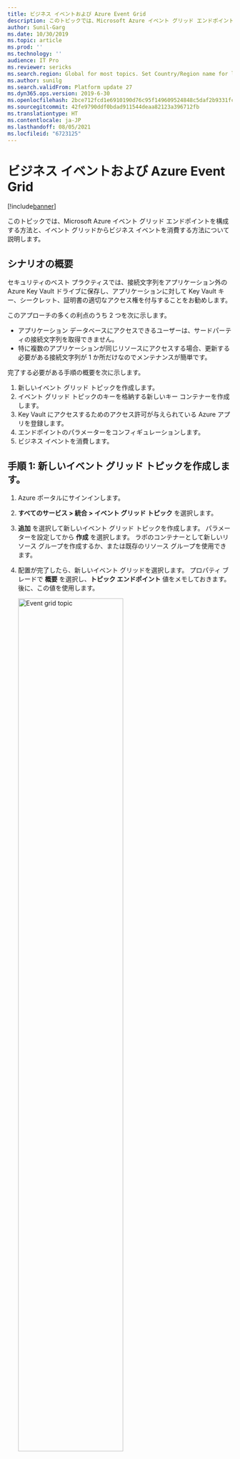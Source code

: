 ```yaml
---
title: ビジネス イベントおよび Azure Event Grid
description: このトピックでは、Microsoft Azure イベント グリッド エンドポイントを構成する方法と、イベント グリッドからビジネス イベントを消費する方法について説明します。
author: Sunil-Garg
ms.date: 10/30/2019
ms.topic: article
ms.prod: ''
ms.technology: ''
audience: IT Pro
ms.reviewer: sericks
ms.search.region: Global for most topics. Set Country/Region name for localizations
ms.author: sunilg
ms.search.validFrom: Platform update 27
ms.dyn365.ops.version: 2019-6-30
ms.openlocfilehash: 2bce712fcd1e6910190d76c95f149609524848c5daf2b9331fc4f039e6f9f562
ms.sourcegitcommit: 42fe9790ddf0bdad911544deaa82123a396712fb
ms.translationtype: HT
ms.contentlocale: ja-JP
ms.lasthandoff: 08/05/2021
ms.locfileid: "6723125"
---
```

# <a name="business-events-and-azure-event-grid"></a>ビジネス イベントおよび Azure Event Grid
[!include[banner](../../includes/banner.md)]

このトピックでは、Microsoft Azure イベント グリッド エンドポイントを構成する方法と、イベント グリッドからビジネス イベントを消費する方法について説明します。

## <a name="scenario-overview"></a>シナリオの概要

セキュリティのベスト プラクティスでは、接続文字列をアプリケーション外の Azure Key Vault ドライブに保存し、アプリケーションに対して Key Vault キー、シークレット、証明書の適切なアクセス権を付与することをお勧めします。

このアプローチの多くの利点のうち 2 つを次に示します。

- アプリケーション データベースにアクセスできるユーザーは、サードパーティの接続文字列を取得できません。
- 特に複数のアプリケーションが同じリソースにアクセスする場合、更新する必要がある接続文字列が 1 か所だけなのでメンテナンスが簡単です。

完了する必要がある手順の概要を次に示します。

1. 新しいイベント グリッド トピックを作成します。
2. イベント グリッド トピックのキーを格納する新しいキー コンテナーを作成します。
3. Key Vault にアクセスするためのアクセス許可が与えられている Azure アプリを登録します。
4. エンドポイントのパラメーターをコンフィギュレーションします。
5. ビジネス イベントを消費します。

## <a name="procedure-1-create-a-new-event-grid-topic"></a>手順 1: 新しいイベント グリッド トピックを作成します。

1. Azure ポータルにサインインします。
2. **すべてのサービス \> 統合 \> イベント グリッド トピック** を選択します。
3. **追加** を選択して新しいイベント グリッド トピックを作成します。 パラメーターを設定してから **作成** を選択します。 ラボのコンテナーとして新しいリソース グループを作成するか、または既存のリソース グループを使用できます。
4. 配置が完了したら、新しいイベント グリッドを選択します。 プロパティ ブレードで **概要** を選択し、**トピック エンドポイント** 値をメモしておきます。 後に、この値を使用します。

    <img alt="Event grid topic" src="../../media/BEF-Howto-EventGrid-03.png" width="70%">

5. プロパティ ブレードに戻って **アクセス キー** を選択して **キー 1** の値をコピーします。 次の手順でキー コンテナーを構成するときに、この値が必要になります。

    <img alt="Event grid access key" src="../../media/BEF-Howto-EventGrid-04.png" width="70%">

## <a name="procedure-2-create-a-key-vault"></a>手順 2: 新しいキー コンテナーの作成

この手順では、前の手順でコピーしたキーを保存する Key Vault を作成します。 Key Vault は、キー、シークレット、証明書を保存するために使用する安全なドライブです。 接続文字列を保存する代わりに、より一般的で安全なアプローチは Key Vault に保存することです。 その後、新しいアプリケーションを Azure Active Directory (Azure AD) に登録し、Key Vault からシークレットを取得する権限を付与できます。

1. Azure ポータルで **すべてのサービス \> セキュリティ \> Key Vaults** を選択します。
2. リソース グループに新しい Key Vault を作成し、デフォルトのパラメーターを設定します。

    <img alt="New Key Vault" src="../../media/BEF-Howto-Keyvault-02.png" width="50%">

3. **概要** を選択し、Key Vault の **DNS 名** 値をコピーして保存します。 この値は後で使用します。

    <img alt="Key vault DNS name" src="../../media/BEF-Howto-Keyvault-03.png" width="70%">

4. **BE-Key Vault \> シークレット \> 生成/インポート** を選択します。 シークレットの名前を入力し、先に保存したイベント グリッド接続文字列を貼り付けます。

    <img alt="Key vault secret " src="../../media/BEF-Howto-Keyvault-04.png" width="70%">

5. **作成** を選択します。

## <a name="procedure-3-register-a-new-application"></a>手順 3: 新しいアプリケーションの登録

この手順では、新しいアプリケーションを Azure AD に登録して、Key Vault のシークレットの読み取りと取得アクセスを許可します。 アプリケーションを使用してイベント グリッドのシークレットを取得します。

1. Azure ポータルで **すべてのサービス \> セキュリティ \> Azure Active Directory** を選択します。
2. **アプリ登録 (プレビュー) \> 新しい登録** を選択し、次にアプリケーションの名前を入力します。
3. **登録** を選択します。
4. 新しいアプリケーションを選択して **証明書とシークレット \> 新しいクライアント シークレット** を選択します。 シークレットの名前を入力し、有効期限が切れないようにシークレットを設定します。 その後 **追加** を選択します。

    <img alt="Azure App secret " src="../../media/BEF-Howto-Keyvault-07.png" width="50%">

5. 新しいシークレットをコピーして保存します。 これは後で使用します。

    > [!IMPORTANT]
    > シークレットは一度だけ表示されます。 シークレットをコピーし忘れた場合は、削除してから新しいシークレットを作成する必要があります。

    <img alt="Copy App secret " src="../../media/BEF-Howto-Keyvault-08.png" width="70%">

6. **概要** を選択し、アプリケーション ID をコピーして保存します。 この値は後で使用します。

    <img alt="Copy App Id " src="../../media/BEF-Howto-Keyvault-09.png" width="70%">

7. **すべてのサービス \> セキュリティ \> Key Vaults** を選択します。
8. 前に作成した Key Vault を選択してから **アクセスポリシー \> 新規追加** を選択します。
9. **プリンシパル** ブレードで、新しい登録済みアプリケーションを選択します。 Key Vault のシークレットを取得するには、**Get** と **List** シークレット アクセス許可のチェック ボックスを選択します。

    <img alt="Key Vault access policy " src="../../media/BEF-Howto-Keyvault-12.png" width="50%">

10. 新しいアクセス ポリシーを保存します。

## <a name="procedure-4-configure-a-business-events-endpoint"></a>手順 4: ビジネス イベント エンドポイントのコンフィギュレーション

1. アプリケーションにサイン インし、**システム管理 \> 設定 \> ビジネス イベント** の順に移動します。
2. **エンドポイント** を選択します。
3. **新規** を選択します。
4. **Azure Event Grid** を選択します。
5. **次へ** を選択します。
6. 必要なパラメーター値を設定します。

    <img alt="Event grid endpoint" src="../../media/BEF-Howto-EventGrid-06.png" width="50%">

7. **OK** を選択します。

## <a name="procedure-5-consume-a-business-event"></a>手順 5: ビジネス イベントの消費

ビジネス シナリオでは、USMF 会社に自由書式の請求書が転記されるたびに電子メール メッセージを送信します。 顧客アカウント番号、顧客名、請求書の合計金額など、詳細がメッセージ`に含まれる必要があります。

1. ビジネス イベント カタログを選択し、**自由書式の請求書が転記されました** ビジネス イベントを探します
2. 次に USMF 会社のビジネス イベントを有効化します。 一度有効になると、テスト メッセージは送信され、構成を検証し、接続をキャッシュします。
3. テスト メッセージが受信されたことを確認するには、Azure ポータルでイベント グリッド トピックを選択して **メトリック** を選択します。 **公開されたイベント** メトリックと **一致しないイベント** メトリックの両方が少なくとも **1** の値を示していることを確認します。 そうでない場合は、バッチ ジョブがメッセージを受信するまで待ちます。

    <img alt="Event grid metrics" src="../../media/BEF-Howto-EventGrid-08.png" width="70%">

    両方のメトリックの値が少なくとも **1** の場合、イベント グリッド トピックをサブスクライブする新しいロジック アプリを作成します。

4. **すべてのサービス \> 統合 \> Logic Apps** を順に選択します。
5. リソース グループに新しいロジック アプリを作成します。

    <img alt="New logic apps" src="../../media/BEF-Howto-EventGrid-10.png" width="50%">

6. ロジック アプリ リソースを作成したら、空のロジック アプリを作成するオプションを選択します。
7. **イベント グリッド** を検索して **リソース イベントが発生した場合 (プレビュー)** トリガーを選択します。

    <img alt="Event grid trigger" src="../../media/BEF-Howto-EventGrid-11.png" width="50%">

8. サブスクリプションを選択し、リソース タイプとして **Microsoft.EventGrid.Topics** を選択し、手順 1 で作成したイベント グリッド トピックの名前を選択します。

    <img alt="Event grid trigger parameters" src="../../media/BEF-Howto-EventGrid-12.png" width="50%">

9. **新規ステップ** を選択して新しいアクションを追加します。
10. **JSON の解析** データ処理を検索します。 このステップは、データ コントラクトの指定されたスキーマを使用してメッセージを解析するために必要です。
11. **Json 解析** アクションの **コンテンツ** フィールドをクリックします。 表示されるウィンドウには前のトリガーからのオプションが表示されます。 Finance and Operations で送信されるペイロードを含むイベント グリッド メッセージの **データ オブジェクト** フィールドを選択する必要があります。

    <img alt="Logic appas parse JSON " src="../../media/BEF-Howto-EventGrid-14.png" width="50%">

    次に、契約の指定されたスキーマを入力する必要があります。 これは、ただのサンプル ペイロードです。 ただし、Azure Logic Apps の機能を使用してペイロードからスキーマを生成できます。

12. ビジネス イベント カタログのイベントを選択し、**スキーマのダウンロード** リンクを選択します。 テキスト ファイルがダウンロードされます。 テキストファイルを開いて内容をコピーします。
13. Logic Apps に戻って **サンプル ペイロードを使用してスキーマを生成** リンクを選択します。 テキスト ファイルの内容を貼り付けて **完了** を選択します。

    <img alt="Event schema " src="../../media/BEF-Howto-EventGrid-16.png" width="70%">

14. サンプル ペイロードの品質により、特に実値がサンプル ペイロードで整数として与えられた場合、ジェネレーターは整数と実値を区別しません。 生成されたスキーマを確認して **整数** データ型のフィールドを **数値** データ型に変更する必要があるか判断します。 (JavaScript Object Notation \[JSON\] で **数値** データ型は実数値を表します。)

    <img alt="JSON data types " src="../../media/BEF-Howto-EventGrid-17.png" width="100%">

    次に、顧客の支払いの詳細を含む通知電子メールの送信など、最終的なアクションを選択します。

15. **電子メールの送信** アクションを検索し、自分の Microsoft 365 アカウントにサインインします。
16. メッセージの本文および、必須項目を入力します。
17. ロジック アプリを保存します。
18. 顧客の支払いを転記して、ビジネス イベントをトリガーします。 そして、ロジック アプリが実行されていること、顧客の支払いの詳細が記載された電子メールを受信することを確認します。


[!INCLUDE[footer-include](../../../../includes/footer-banner.md)]